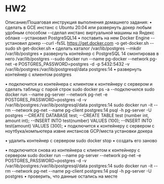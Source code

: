 # HW2
Описание/Пошаговая инструкция выполнения домашнего задания:
• сделать в GCE инстанс с Ubuntu 20.04 или развернуть докер любым удобным способом
--сделал инстанс виртуальной машины на Яндекс облаке
--установил PostgreSQL14
• поставить на нем Docker Engine
--установил докер 
--curl -fsSL https://get.docker.com -o get-docker.sh
--sudo sh get-docker.sh
• сделать каталог /var/lib/postgres
--mkdir /var/lib/postgres
• развернуть контейнер с PostgreSQL 14 смонтировав в него /var/lib/postgres
--sudo docker run --name pg-docker --network pg-net -e POSTGRES_PASSWORD=postgres -d -p 5432:5432 -v /var/lib/postgres:/var/lib/postgresql/data postgres:14
• развернуть контейнер с клиентом postgres

• подключится из контейнера с клиентом к контейнеру с сервером и сделать
таблицу с парой строк
sudo docker ps -a
--подключился
sudo docker run --name pg-server --network pg-net -e POSTGRES_PASSWORD=postgres -d -v /var/lib/postgres:/var/lib/postgresql/data postgres:14
sudo docker run -it --rm --network pg-net --name pg-client postgres:14 psql -h pg-server -U postgres
--CREATE DATABASE test;
--CREATE TABLE test (number int, amount int);
--INSERT INTO test(number) VALUES (100);
--INSERT INTO test(amount) VALUES (300);
• подключится к контейнеру с сервером с ноутбука/компьютера извне инстансов GCP/места установки докера

• удалить контейнер с сервером
sudo docker stop
• создать его заново

• подключится снова из контейнера с клиентом к контейнеру с сервером
sudo docker run --name pg-server --network pg-net -e POSTGRES_PASSWORD=postgres -d -v /var/lib/postgres:/var/lib/postgresql/data postgres:14
sudo docker run -it --rm --network pg-net --name pg-client postgres:14 psql -h pg-server -U postgres
• проверить, что данные остались на месте
